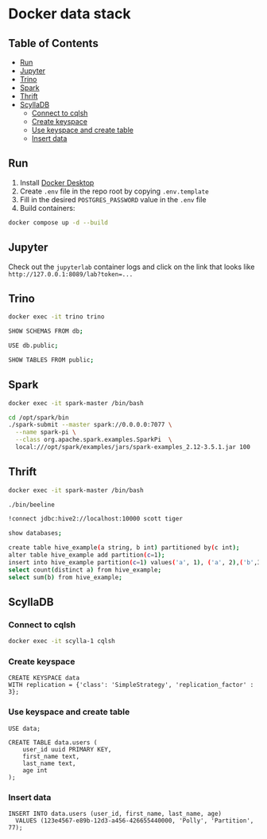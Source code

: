 # Docker data stack

<!-- START doctoc generated TOC please keep comment here to allow auto update -->
<!-- DON'T EDIT THIS SECTION, INSTEAD RE-RUN doctoc TO UPDATE -->
## Table of Contents

- [Run](#run)
- [Jupyter](#jupyter)
- [Trino](#trino)
- [Spark](#spark)
- [Thrift](#thrift)
- [ScyllaDB](#scylladb)
  - [Connect to cqlsh](#connect-to-cqlsh)
  - [Create keyspace](#create-keyspace)
  - [Use keyspace and create table](#use-keyspace-and-create-table)
  - [Insert data](#insert-data)

<!-- END doctoc generated TOC please keep comment here to allow auto update -->

## Run

1. Install [Docker Desktop](https://www.docker.com/products/docker-desktop/)
2. Create `.env` file in the repo root by copying `.env.template`
3. Fill in the desired `POSTGRES_PASSWORD` value in the `.env` file
4. Build containers:

```bash
docker compose up -d --build
```

## Jupyter

Check out the `jupyterlab` container logs and click on the link that looks like `http://127.0.0.1:8089/lab?token=...`

## Trino

```bash
docker exec -it trino trino
```

```bash
SHOW SCHEMAS FROM db;
```

```bash
USE db.public;
```

```bash
SHOW TABLES FROM public;
```

## Spark

```bash
docker exec -it spark-master /bin/bash
```

```bash
cd /opt/spark/bin
./spark-submit --master spark://0.0.0.0:7077 \
  --name spark-pi \
  --class org.apache.spark.examples.SparkPi  \
  local:///opt/spark/examples/jars/spark-examples_2.12-3.5.1.jar 100
```

## Thrift

```bash
docker exec -it spark-master /bin/bash
```

```bash
./bin/beeline
```

```bash
!connect jdbc:hive2://localhost:10000 scott tiger
```

```bash
show databases;
```

```bash
create table hive_example(a string, b int) partitioned by(c int);
alter table hive_example add partition(c=1);
insert into hive_example partition(c=1) values('a', 1), ('a', 2),('b',3);
select count(distinct a) from hive_example;
select sum(b) from hive_example;
```

## ScyllaDB

### Connect to cqlsh

```bash
docker exec -it scylla-1 cqlsh
```

### Create keyspace

```cassandraql
CREATE KEYSPACE data
WITH replication = {'class': 'SimpleStrategy', 'replication_factor' : 3};
```

### Use keyspace and create table

```cassandraql
USE data;

CREATE TABLE data.users (
    user_id uuid PRIMARY KEY,
    first_name text,
    last_name text,
    age int
);
```

### Insert data

```cassandraql
INSERT INTO data.users (user_id, first_name, last_name, age)
  VALUES (123e4567-e89b-12d3-a456-426655440000, 'Polly', 'Partition', 77);
```
